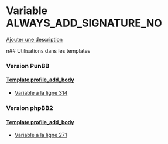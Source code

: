 # Variable ALWAYS_ADD_SIGNATURE_NO
[Ajouter une description](https://fa-tvars.appspot.com/ALWAYS_ADD_SIGNATURE_NO)

n## Utilisations dans les templates

### Version PunBB

#### [Template profile_add_body](punbb/profile_add_body.md)
* [Variable à la ligne 314](../punbb/profile_add_body.tpl#L314)

### Version phpBB2

#### [Template profile_add_body](subsilver/profile_add_body.md)
* [Variable à la ligne 271](../subsilver/profile_add_body.tpl#L271)